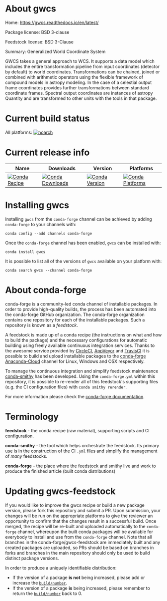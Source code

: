 About gwcs
==========

Home: https://gwcs.readthedocs.io/en/latest/

Package license: BSD 3-clause

Feedstock license: BSD 3-Clause

Summary: Generalized World Coordinate System

GWCS takes a general approach to WCS. It supports a data model which
includes the entire transformation pipeline from input coordinates
(detector by default) to world coordinates. Transformations can be
chained, joined or combined with arithmetic operators using the flexible
framework of compound models in astropy modeling. In the case of a
celestial output frame coordinates provides further transformations
between standard coordinate frames. Spectral output coordinates are
instances of astropy Quantity and are transformed to other units with the
tools in that package.


Current build status
====================

All platforms:
[![noarch](https://img.shields.io/circleci/project/github/conda-forge/gwcs-feedstock/master.svg?label=noarch)](https://circleci.com/gh/conda-forge/gwcs-feedstock)

Current release info
====================

| Name | Downloads | Version | Platforms |
| --- | --- | --- | --- |
| [![Conda Recipe](https://img.shields.io/badge/recipe-gwcs-green.svg)](https://anaconda.org/conda-forge/gwcs) | [![Conda Downloads](https://img.shields.io/conda/dn/conda-forge/gwcs.svg)](https://anaconda.org/conda-forge/gwcs) | [![Conda Version](https://img.shields.io/conda/vn/conda-forge/gwcs.svg)](https://anaconda.org/conda-forge/gwcs) | [![Conda Platforms](https://img.shields.io/conda/pn/conda-forge/gwcs.svg)](https://anaconda.org/conda-forge/gwcs) |

Installing gwcs
===============

Installing `gwcs` from the `conda-forge` channel can be achieved by adding `conda-forge` to your channels with:

```
conda config --add channels conda-forge
```

Once the `conda-forge` channel has been enabled, `gwcs` can be installed with:

```
conda install gwcs
```

It is possible to list all of the versions of `gwcs` available on your platform with:

```
conda search gwcs --channel conda-forge
```


About conda-forge
=================

conda-forge is a community-led conda channel of installable packages.
In order to provide high-quality builds, the process has been automated into the
conda-forge GitHub organization. The conda-forge organization contains one repository
for each of the installable packages. Such a repository is known as a *feedstock*.

A feedstock is made up of a conda recipe (the instructions on what and how to build
the package) and the necessary configurations for automatic building using freely
available continuous integration services. Thanks to the awesome service provided by
[CircleCI](https://circleci.com/), [AppVeyor](https://www.appveyor.com/)
and [TravisCI](https://travis-ci.org/) it is possible to build and upload installable
packages to the [conda-forge](https://anaconda.org/conda-forge)
[Anaconda-Cloud](https://anaconda.org/) channel for Linux, Windows and OSX respectively.

To manage the continuous integration and simplify feedstock maintenance
[conda-smithy](https://github.com/conda-forge/conda-smithy) has been developed.
Using the ``conda-forge.yml`` within this repository, it is possible to re-render all of
this feedstock's supporting files (e.g. the CI configuration files) with ``conda smithy rerender``.

For more information please check the [conda-forge documentation](https://conda-forge.org/docs/).

Terminology
===========

**feedstock** - the conda recipe (raw material), supporting scripts and CI configuration.

**conda-smithy** - the tool which helps orchestrate the feedstock.
                   Its primary use is in the construction of the CI ``.yml`` files
                   and simplify the management of *many* feedstocks.

**conda-forge** - the place where the feedstock and smithy live and work to
                  produce the finished article (built conda distributions)


Updating gwcs-feedstock
=======================

If you would like to improve the gwcs recipe or build a new
package version, please fork this repository and submit a PR. Upon submission,
your changes will be run on the appropriate platforms to give the reviewer an
opportunity to confirm that the changes result in a successful build. Once
merged, the recipe will be re-built and uploaded automatically to the
`conda-forge` channel, whereupon the built conda packages will be available for
everybody to install and use from the `conda-forge` channel.
Note that all branches in the conda-forge/gwcs-feedstock are
immediately built and any created packages are uploaded, so PRs should be based
on branches in forks and branches in the main repository should only be used to
build distinct package versions.

In order to produce a uniquely identifiable distribution:
 * If the version of a package **is not** being increased, please add or increase
   the [``build/number``](https://conda.io/docs/user-guide/tasks/build-packages/define-metadata.html#build-number-and-string).
 * If the version of a package **is** being increased, please remember to return
   the [``build/number``](https://conda.io/docs/user-guide/tasks/build-packages/define-metadata.html#build-number-and-string)
   back to 0.
